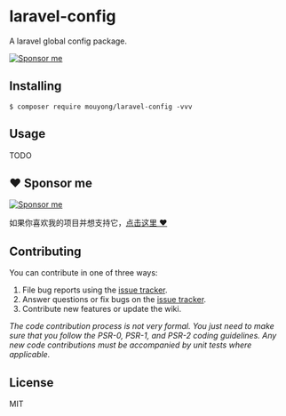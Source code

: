 # laravel-config

A laravel global config package.

[![Sponsor me](https://github.com/mouyong/mouyong/blob/master/sponsor-me-button-s.svg?raw=true)](https://github.com/sponsors/mouyong)


## Installing

```shell
$ composer require mouyong/laravel-config -vvv
```

## Usage

TODO

## :heart: Sponsor me 

[![Sponsor me](https://github.com/mouyong/mouyong/blob/master/sponsor-me.svg?raw=true)](https://github.com/sponsors/mouyong)

如果你喜欢我的项目并想支持它，[点击这里 :heart:](https://github.com/sponsors/mouyong)


## Contributing

You can contribute in one of three ways:

1. File bug reports using the [issue tracker](https://github.com/mouyong/laravel-config/issues).
2. Answer questions or fix bugs on the [issue tracker](https://github.com/mouyong/laravel-config/issues).
3. Contribute new features or update the wiki.

_The code contribution process is not very formal. You just need to make sure that you follow the PSR-0, PSR-1, and PSR-2 coding guidelines. Any new code contributions must be accompanied by unit tests where applicable._

## License

MIT
